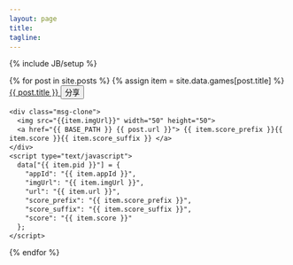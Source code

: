 ```yaml
---
layout: page
title: 
tagline: 
---
```

{% include JB/setup %}
<div id="share" style="display:none">
  <img width="100%" src="/images/shares.png" style="position: fixed; z-index: 9999; top: 0; left: 0;" ontouchstart="document.getElementById('share').style.display='none';">
</div>
<div id="posts">
  <script type="text/javascript">
    var data = {};
  </script>
  {% for post in site.posts %}
  {% assign item = site.data.games[post.title] %}
  <div class="post">
    <div class="clearfix">
      <a href="{{ BASE_PATH }} {{ post.url }}"> {{ post.title }} </a>
      <button class="btn btn-mini btn-success" data-id="{{ item.pid }}">分享</button>
    </div>

    <div class="msg-clone">
      <img src="{{item.imgUrl}}" width="50" height="50">
      <a href="{{ BASE_PATH }} {{ post.url }}"> {{ item.score_prefix }}{{ item.score }}{{ item.score_suffix }} </a>    
    </div>
    <script type="text/javascript">
      data["{{ item.pid }}"] = {
        "appId": "{{ item.appId }}",
        "imgUrl": "{{ item.imgUrl }}",
        "url": "{{ item.url }}",
        "score_prefix": "{{ item.score_prefix }}",
        "score_suffix": "{{ item.score_suffix }}",
        "score": "{{ item.score }}"
      };
    </script>
  </div>
  {% endfor %}

  <script type="text/javascript">
    var selected_id;

    document.addEventListener('WeixinJSBridgeReady', function onBridgeReady() {
      WeixinJSBridge.on('menu:share:appmessage', function(argv) {
        var item = data[selected_id]
          , title = item.score_prefix + item.score + item.score_suffix;
        document.title = title;
        WeixinJSBridge.invoke('sendAppMessage', {
          "appId": item.appId,
          "img_url": item.imgUrl,
          "link": item.url,
          "desc": "",
          "title": title
        });
      });

      WeixinJSBridge.on('menu:share:timeline', function(argv) {
        var item = data[selected_id]
          , title = item.score_prefix + item.score + item.score_suffix;
        WeixinJSBridge.invoke('shareTimeline', {
          "appid": item.appId,
          "img_url": item.imgUrl,
          "img_width": "640",
          "img_height": "640",
          "link": item.url,
          "desc": "",
          "title": title
        });
      });
    }, false);

    var buttons = document.getElementsByClassName("btn-success");
    for (var i = 0, j=buttons.length; i<j; i++) {
      buttons[i].addEventListener("click", function(e){
        document.getElementById("share").style.display = "block";
        selected_id = e.target.getAttribute("data-id");
      });
    }
  </script>
</div>
